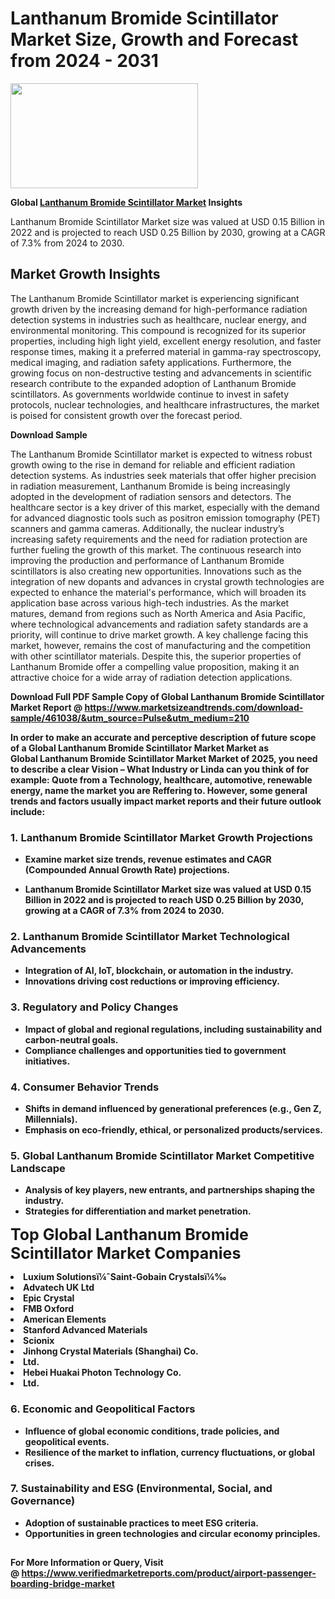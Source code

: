 <H1>Lanthanum Bromide Scintillator Market Size, Growth and Forecast from 2024 - 2031</H1><img class="aligncenter size-medium wp-image-584254" src="https://thirdeyenews.in/wp-content/uploads/2024/09/Global-Market-Research-300x168.jpeg" alt="" width="300" height="168" /><p><strong>Global&nbsp;<a href="https://www.marketsizeandtrends.com/download-sample/461038/&amp;utm_source=Pulse&amp;utm_medium=210">Lanthanum Bromide Scintillator Market</a> Insights</strong></p><p>Lanthanum Bromide Scintillator Market size was valued at USD 0.15 Billion in 2022 and is projected to reach USD 0.25 Billion by 2030, growing at a CAGR of 7.3% from 2024 to 2030.</p><p><h2>Market Growth Insights</h2> <p>The Lanthanum Bromide Scintillator market is experiencing significant growth driven by the increasing demand for high-performance radiation detection systems in industries such as healthcare, nuclear energy, and environmental monitoring. This compound is recognized for its superior properties, including high light yield, excellent energy resolution, and faster response times, making it a preferred material in gamma-ray spectroscopy, medical imaging, and radiation safety applications. Furthermore, the growing focus on non-destructive testing and advancements in scientific research contribute to the expanded adoption of Lanthanum Bromide scintillators. As governments worldwide continue to invest in safety protocols, nuclear technologies, and healthcare infrastructures, the market is poised for consistent growth over the forecast period.</p> <p><strong>Download Sample</strong></p> <p>The Lanthanum Bromide Scintillator market is expected to witness robust growth owing to the rise in demand for reliable and efficient radiation detection systems. As industries seek materials that offer higher precision in radiation measurement, Lanthanum Bromide is being increasingly adopted in the development of radiation sensors and detectors. The healthcare sector is a key driver of this market, especially with the demand for advanced diagnostic tools such as positron emission tomography (PET) scanners and gamma cameras. Additionally, the nuclear industry’s increasing safety requirements and the need for radiation protection are further fueling the growth of this market. The continuous research into improving the production and performance of Lanthanum Bromide scintillators is also creating new opportunities. Innovations such as the integration of new dopants and advances in crystal growth technologies are expected to enhance the material's performance, which will broaden its application base across various high-tech industries. As the market matures, demand from regions such as North America and Asia Pacific, where technological advancements and radiation safety standards are a priority, will continue to drive market growth. A key challenge facing this market, however, remains the cost of manufacturing and the competition with other scintillator materials. Despite this, the superior properties of Lanthanum Bromide offer a compelling value proposition, making it an attractive choice for a wide array of radiation detection applications.</p> <p><strong></p><p><span class=""><strong>Download Full PDF Sample Copy of Global Lanthanum Bromide Scintillator Market Report</strong> @ <a href="https://www.marketsizeandtrends.com/download-sample/461038/&amp;utm_source=Pulse&amp;utm_medium=210" target="_blank">https://www.marketsizeandtrends.com/download-sample/461038/&amp;utm_source=Pulse&amp;utm_medium=210</a></span></p><p>In order to make an accurate and perceptive description of future scope of a Global&nbsp;Lanthanum Bromide Scintillator Market Market as Global&nbsp;Lanthanum Bromide Scintillator Market Market of 2025, you need to describe a clear Vision &ndash; What Industry or Linda can you think of for example: Quote from a Technology, healthcare, automotive, renewable energy, name the market you are Reffering to. However, some general trends and factors usually impact market reports and their future outlook include:</p><h3>1.&nbsp;<strong>Lanthanum Bromide Scintillator Market Growth Projections</strong></h3><ul><li>Examine market size trends, revenue estimates and CAGR (Compounded Annual Growth Rate) projections.</li><li><p>Lanthanum Bromide Scintillator Market size was valued at USD 0.15 Billion in 2022 and is projected to reach USD 0.25 Billion by 2030, growing at a CAGR of 7.3% from 2024 to 2030.</p></li></ul><h3>2.&nbsp;<strong>Lanthanum Bromide Scintillator Market Technological Advancements</strong></h3><ul><li>Integration of AI, IoT, blockchain, or automation in the industry.</li><li>Innovations driving cost reductions or improving efficiency.</li></ul><h3>3.&nbsp;<strong>Regulatory and Policy Changes</strong></h3><ul><li>Impact of global and regional regulations, including sustainability and carbon-neutral goals.</li><li>Compliance challenges and opportunities tied to government initiatives.</li></ul><h3>4.&nbsp;<strong>Consumer Behavior Trends</strong></h3><ul><li>Shifts in demand influenced by generational preferences (e.g., Gen Z, Millennials).</li><li>Emphasis on eco-friendly, ethical, or personalized products/services.</li></ul><h3>5.&nbsp;<strong>Global Lanthanum Bromide Scintillator Market Competitive Landscape</strong></h3><ul><li>Analysis of key players, new entrants, and partnerships shaping the industry.</li><li>Strategies for differentiation and market penetration.</li></ul><p data-pm-slice="1 1 []"><span style="color: inherit; font-family: inherit; font-size: 25px;">Top Global Lanthanum Bromide Scintillator Market Companies</span></p><div class="" data-test-id=""><p><li>Luxium Solutionsï¼ˆSaint-Gobain Crystalsï¼‰</li><li> Advatech UK Ltd</li><li> Epic Crystal</li><li> FMB Oxford</li><li> American Elements</li><li> Stanford Advanced Materials</li><li> Scionix</li><li> Jinhong Crystal Materials (Shanghai) Co.</li><li> Ltd.</li><li> Hebei Huakai Photon Technology Co.</li><li> Ltd.</li></p></div><h3>6.&nbsp;<strong>Economic and Geopolitical Factors</strong></h3><ul><li>Influence of global economic conditions, trade policies, and geopolitical events.</li><li>Resilience of the market to inflation, currency fluctuations, or global crises.</li></ul><h3>7.&nbsp;<strong>Sustainability and ESG (Environmental, Social, and Governance)</strong></h3><ul><li>Adoption of sustainable practices to meet ESG criteria.</li><li>Opportunities in green technologies and circular economy principles.</li></ul><h2><strong style="font-size: 14px;">For More Information or Query, Visit @&nbsp;</strong><a style="background-color: #ffffff; font-size: 14px;" href="https://www.marketsizeandtrends.com/report/lanthanum-bromide-scintillator-market/" target="_blank">https://www.verifiedmarketreports.com/product/airport-passenger-boarding-bridge-market</a></h2>
